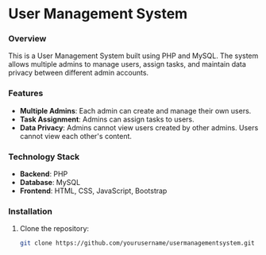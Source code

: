 # User Management System

### Overview
This is a User Management System built using PHP and MySQL. The system allows multiple admins to manage users, assign tasks, and maintain data privacy between different admin accounts.

### Features
- **Multiple Admins**: Each admin can create and manage their own users.
- **Task Assignment**: Admins can assign tasks to users.
- **Data Privacy**: Admins cannot view users created by other admins. Users cannot view each other's content.

### Technology Stack 
- **Backend**: PHP
- **Database**: MySQL
- **Frontend**: HTML, CSS, JavaScript, Bootstrap

### Installation 
1. Clone the repository:
   ```bash
   git clone https://github.com/yourusername/usermanagementsystem.git
